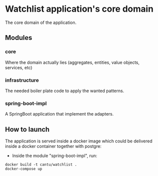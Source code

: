# Watchlist application's core domain

The core domain of the application.

## Modules

### core

Where the domain actually lies (aggregates, entities, value objects, services, etc)

### infrastructure

The needed boiler plate code to apply the wanted patterns.

### spring-boot-impl

A SpringBoot application that implement the adapters.

## How to launch

The application is served inside a docker image which could be delivered inside a docker container together with postgre:

- Inside the module "spring-boot-impl", run:

```
docker build -t cantu/watchlist .
docker-compose up
```